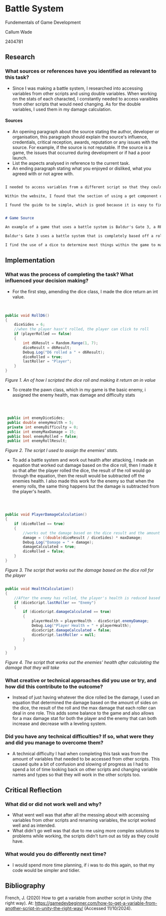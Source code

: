 # Battle System 

Fundementals of Game Development

Callum Wade 

2404781

## Research

### What sources or references have you identified as relevant to this task?

- Since I was making a battle system, I researched into accessing variables from other scripts and using double variables. When working on the stats of each characted, I constantly needed to access varaibles from other scripts that would need changing. As for the double variables, I used them in my damage calculation. 

#### Sources

- An opening paragraph about the source stating the author, developer or organisation, this paragraph should explain the source's influence, credentials, critical reception, awards, reputation or any issues with the source. For example, if the source is not reputable. If the source is a game, the issues that occurred during development or if had a poor launch.
- List the aspects analysed in reference to the current task.
- An ending paragraph stating what you enjoyed or disliked, what you agreed with or not agree with.

```Markdown

I needed to access variables from a different script so that they could be changed within the script I was currently working on. I had previously accessed variables from other scripts in past projects I had done but I needed a refresher on it. This led me to read a gamedevbeginner website on accessing variables from other scripts. (French, 2020)

Within the website, I found that the section of using a get component on a different object was able to help remind me of how it is done since that was the method I used to use in my other projects. I also found the section on static variables very interesting as I used to use static variables lots to allow variables to be accessed across scripts but after reading about them as it turns out that using static variables can cause problems later of when programming as only one of a variable can be a static variable. If you were to have multiple of a singe variable, you will need to change each reference of the static variable in each script till it works. 

I found the guide to be simple, which is good because it is easy to find what you need to find. However it is written in an unproffesional format which can make it hard for some people to follow.


# Game Source

An example of a game that uses a battle system is Baldur's Gate 3, a RPG game developed by Larian Studios(Baldur's Gate 3 2023).

Baldur's Gate 3 uses a battle system that is completely based off a roll of the dice. Within the game, a roll of a dice decided many things that happen incuding the damage that the player deals, the chance of the player's attack hitting and if the player gets a critical hit.

I find the use of a dice to determine most things within the game to make the gameplay very interesting as it means that no playthrough will ever be the same unless somehow you roll the same number for every single dice roll, which is basically impossible.


```

## Implementation

### What was the process of completing the task? What influenced your decision making?

- For the first step, amending the dice class, I made the dice return an int value.
<br>

```csharp
public void RollD6()
{
    diceSides = 6;
    //when the player hasn't rolled, the player can click to roll 
    if (playerRolled == false) 
    {
        int d6Result = Random.Range(1, 7);
        diceResult = d6Result;
        Debug.Log("D6 rolled a " + d6Result);
        diceRolled = true;
        lastRoller = "Player";            
    }        
}
```
*Figure 1. An of how I scripted the dice roll and making it return an in value*

- To create the pawn class, which in my game is the basic enemy, i assigned the enemy health, max damage and difficulty stats
<br>

```csharp

 public int enemyDiceSides;
 public double enemyHealth = 5;
 private int enemyDifficulty = 0;
 public int enemyMaxDamage = 15;
 public bool enemyRolled = false;
 public int enemyRollResult;

```
*Figure 2. The script I used to assign the enemies' stats.*

- To add a battle system and work out health after attacking, I made an equation that worked out damage based on the dice roll, then I made it so that after the player rolled the dice, the result of the roll would go through the equation, then the result would be subtracted off the enemies health. I also made this work for the enemy so that when the enemy rolls, the same thing happens but the damage is subtracted from the player's health.
<br>

```csharp

public void PlayerDamageCalculation()
{
    if (diceRolled == true)
    {
        //works out the damage based on the dice result and the amount of sides the dice has and the max damage to make the damage equal no matter the dice rolled
        damage = ((double)diceResult / diceSides) * maxDamage;
        Debug.Log("Damage = " + damage);
        damageCalculated = true;
        diceRolled = false;
    }
}

```
*Figure 3. The script that works out the damage based on the dice roll for the player*

```csharp

public void HealthCalculation()
{
    //After the enemy has rolled, the player's health is reduced based on the enemie's damage
    if (diceScript.lastRoller == "Enemy")
    {
        if (diceScript.damageCalculated == true)
        {
            playerHealth = playerHealth - diceScript.enemyDamage;
            Debug.Log("Player Health = " + playerHealth);
            diceScript.damageCalculated = false;
            diceScript.lastRoller = null;
        }

    }
}

```
*Figure 4. The script that works out the enemies' health after calculating the damage that they will take*

### What creative or technical approaches did you use or try, and how did this contribute to the outcome?

- Instead of just having whatever the dice rolled be the damage, I used an equation that determined the damage based on the amount of sides on the dice, the result of the roll and the max damage that each roller can deal in one role. This adds some balance to the game and also allows for a max damage stat for both the player and the enemy that can both increase and decrease with a leveling system.

### Did you have any technical difficulties? If so, what were they and did you manage to overcome them?

- A technical difficulty I had when completing this task was from the amount of variables that needed to be accessed from other scripts. This caused quite a bit of confusion and slowing of progress as I had to spend a lot of time looking back on other scripts and changing variable names and types so that they will work in the other scripts too.


## Critical Reflection

### What did or did not work well and why?

- What went well was that after all the messing about with accessing variables from other scripts and renaming variables, the script worked well and as intended.   
- What didn't go well was that due to me using more complex solutions to problems while working, the scripts didn't turn out as tidy as they could have.

### What would you do differently next time?

- I would spend more time planning, if i was to do this again, so that my code would be simpler and tidier.

## Bibliography

French, J. (2020) How to get a variable from another script in Unity (the right way). At: https://gamedevbeginner.com/how-to-get-a-variable-from-another-script-in-unity-the-right-way/ (Accessed  11/10/2024).
<br>


